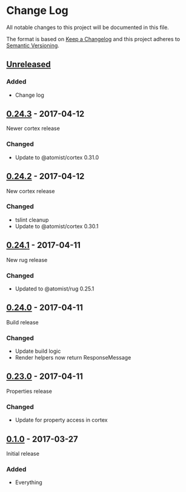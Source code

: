 # Change Log

All notable changes to this project will be documented in this file.

The format is based on [Keep a Changelog](http://keepachangelog.com/)
and this project adheres to [Semantic Versioning](http://semver.org/).

## [Unreleased]

[Unreleased]: https://github.com/atomist/rugs/compare/0.24.3...HEAD

### Added

-   Change log

## [0.24.3] - 2017-04-12

[0.24.3]: https://github.com/atomist/rugs/compare/0.24.2...0.24.3

Newer cortex release

### Changed

-   Update to @atomist/cortex 0.31.0

## [0.24.2] - 2017-04-12

[0.24.2]: https://github.com/atomist/rugs/compare/0.24.1...0.24.2

New cortex release

### Changed

-   tslint cleanup
-   Update to @atomist/cortex 0.30.1

## [0.24.1] - 2017-04-11

[0.24.1]: https://github.com/atomist/rugs/compare/0.24.0...0.24.1

New rug release

### Changed

-   Updated to @atomist/rug 0.25.1

## [0.24.0] - 2017-04-11

[0.24.0]: https://github.com/atomist/rugs/compare/0.23.0...0.24.0

Build release

### Changed

-   Update build logic
-   Render helpers now return ResponseMessage

## [0.23.0] - 2017-04-11

[0.23.0]: https://github.com/atomist/rugs/compare/0.22.0...0.23.0

Properties release

### Changed

-   Update for property access in cortex

## [0.1.0] - 2017-03-27

Initial release

[0.1.0]: https://github.com/atomist/rugs/tree/0.1.0

### Added

-   Everything
